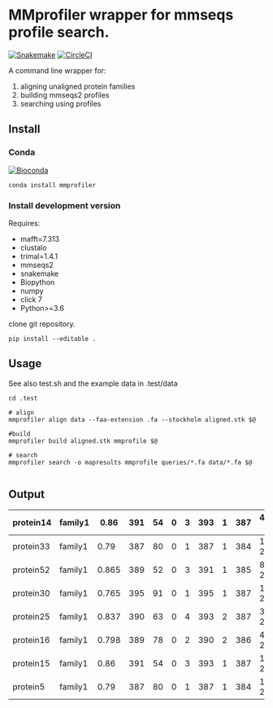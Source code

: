 # MMprofiler wrapper for mmseqs profile search.

[![Snakemake](https://img.shields.io/badge/snakemake-≥5.0.0-brightgreen.svg)](https://snakemake.bitbucket.io)
[![CircleCI](https://circleci.com/gh/chris-rands/profiles_from_protein_families/tree/master.svg?style=svg)](https://circleci.com/gh/chris-rands/profiles_from_protein_families/tree/master)

A command line wrapper for:

1. aligning unaligned protein families
2. building mmseqs2 profiles
3. searching using profiles



## Install

### Conda
[![Bioconda](https://img.shields.io/conda/dn/bioconda/mmprofiler.svg?label=Bioconda )](https://anaconda.org/bioconda/mmprofiler)

  ```
  conda install mmprofiler
  ```

### Install development version

Requires:
  - mafft=7.313
  - clustalo
  - trimal=1.4.1
  - mmseqs2
  - snakemake
  - Biopython
  - numpy
  - click 7
  - Python>=3.6

clone git repository.

```
pip install --editable .

```

## Usage

See also test.sh and the example data in .test/data

```
cd .test

# align
mmprofiler align data --faa-extension .fa --stockholm aligned.stk $@

#build
mmprofiler build aligned.stk mmprofile $@

# search
mmprofiler search -o mapresults mmprofile queries/*.fa data/*.fa $@


```
## Output

protein14 | family1 | 0.86 | 391 | 54 | 0 | 3 | 393 | 1 | 387 | 4.43E-230 | 698
-- | -- | -- | -- | -- | -- | -- | -- | -- | -- | -- | --
protein33 | family1 | 0.79 | 387 | 80 | 0 | 1 | 387 | 1 | 384 | 1.22E-205 | 627
protein52 | family1 | 0.865 | 389 | 52 | 0 | 3 | 391 | 1 | 385 | 8.57E-231 | 700
protein30 | family1 | 0.765 | 395 | 91 | 0 | 1 | 395 | 1 | 387 | 1.19E-201 | 616
protein25 | family1 | 0.837 | 390 | 63 | 0 | 4 | 393 | 2 | 387 | 3.60E-222 | 675
protein16 | family1 | 0.798 | 389 | 78 | 0 | 2 | 390 | 2 | 386 | 4.20E-209 | 637
protein15 | family1 | 0.86 | 391 | 54 | 0 | 3 | 393 | 1 | 387 | 1.99E-230 | 699
protein5 | family1 | 0.79 | 387 | 80 | 0 | 1 | 387 | 1 | 384 | 1.17E-205 | 627


